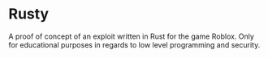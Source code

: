 # Rusty
A proof of concept of an exploit written in Rust for the game Roblox. Only for educational purposes in regards to low level programming and security.
